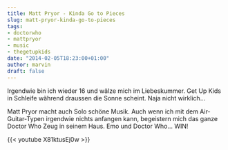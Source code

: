 ```yaml
---
title: Matt Pryor - Kinda Go to Pieces
slug: matt-pryor-kinda-go-to-pieces
tags:
- doctorwho
- mattpryor
- music
- thegetupkids
date: "2014-02-05T18:23:00+01:00"
author: marvin
draft: false
---
```

Irgendwie bin ich wieder 16 und wälze mich im Liebeskummer. Get Up Kids
in Schleife während draussen die Sonne scheint. Naja nicht wirklich...

Matt Pryor macht auch Solo schöne Musik. Auch wenn ich mit dem
Air-Guitar-Typen irgendwie nichts anfangen kann, begeistern mich das
ganze Doctor Who Zeug in seinem Haus. Emo und Doctor Who... WIN!

{{< youtube X81ktusEj0w >}}